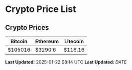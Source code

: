 # Crypto Price List

## Crypto Prices
| Bitcoin | Ethereum | Litecoin |
| ------- | -------- | -------- |
| $105016 | $3290.6 | $116.16 |
**Last Updated:** 2025-01-22 08:14 UTC
**Last Updated:** $DATE$
